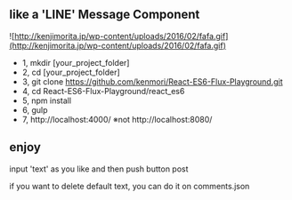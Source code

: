## like a 'LINE' Message Component 
![http://kenjimorita.jp/wp-content/uploads/2016/02/fafa.gif](http://kenjimorita.jp/wp-content/uploads/2016/02/fafa.gif)

- 1, mkdir [your_project_folder]
- 2, cd [your_project_folder]
- 3, git clone https://github.com/kenmori/React-ES6-Flux-Playground.git
- 4, cd React-ES6-Flux-Playground/react_es6
- 5, npm install
- 6, gulp
- 7, http://localhost:4000/
※not http://localhost:8080/

## enjoy
input 'text' as you like and then push button post

if you want to delete default text, you can do it on comments.json
